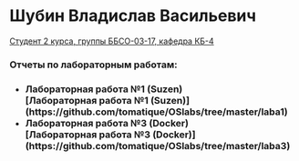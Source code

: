 <h1> Шубин Владислав Васильевич </h1>
<u>Студент 2 курса, группы ББСО-03-17, кафедра КБ-4</u>
<h3>Отчеты по лабораторным работам:<h3>
<ul>
<li>Лабораторная работа №1 (Suzen)</li>[Лабораторная работа №1 (Suzen)](https://github.com/tomatique/OSlabs/tree/master/laba1)
<li>Лабораторная работа №3 (Docker)</li>[Лабораторная работа №3 (Docker)](https://github.com/tomatique/OSlabs/tree/master/laba3)
